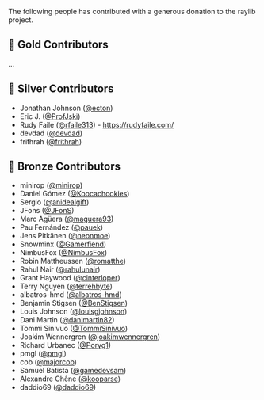 The following people has contributed with a generous donation to the raylib project.

## 🥇 Gold Contributors

...

## 🥈 Silver Contributors

 - Jonathan Johnson ([@ecton](https://github.com/ecton))
 - Eric J. ([@ProfJski](https://github.com/ProfJski))
 - Rudy Faile ([@rfaile313](https://github.com/rfaile313)) - https://rudyfaile.com/
 - devdad ([@devdad](https://github.com/devdad))
 - frithrah ([@frithrah](https://github.com/frithrah))

## 🥉 Bronze Contributors

 - minirop ([@minirop](https://github.com/minirop))
 - Daniel Gómez ([@Koocachookies](https://github.com/Koocachookies))
 - Sergio ([@anidealgift](https://github.com/anidealgift))
 - JFons ([@JFonS](https://github.com/JFonS))
 - Marc Agüera ([@maguera93](https://github.com/maguera93))
 - Pau Fernández ([@pauek](https://github.com/pauek))
 - Jens Pitkänen ([@neonmoe](https://github.com/neonmoe))
 - Snowminx ([@Gamerfiend](https://github.com/Gamerfiend))
 - NimbusFox ([@NimbusFox](https://github.com/NimbusFox))
 - Robin Mattheussen ([@romatthe](https://github.com/romatthe))
 - Rahul Nair ([@rahulunair](https://github.com/rahulunair)) 
 - Grant Haywood ([@cinterloper](https://github.com/cinterloper))
 - Terry Nguyen ([@terrehbyte](https://github.com/terrehbyte))
 - albatros-hmd ([@albatros-hmd](https://github.com/albatros-hmd))
 - Benjamin Stigsen ([@BenStigsen](https://github.com/BenStigsen))
 - Louis Johnson ([@louisgjohnson](https://github.com/louisgjohnson))
 - Dani Martin ([@danimartin82](https://github.com/danimartin82))
 - Tommi Sinivuo ([@TommiSinivuo](https://github.com/TommiSinivuo))
 - Joakim Wennergren ([@joakimwennergren](https://github.com/joakimwennergren))
 - Richard Urbanec ([@Poryg1](https://github.com/Poryg1))
 - pmgl ([@pmgl](https://github.com/pmgl))
 - cob ([@majorcob](https://github.com/majorcob))
 - Samuel Batista ([@gamedevsam](https://github.com/gamedevsam))
 - Alexandre Chêne ([@kooparse](https://github.com/kooparse))
 - daddio69 ([@daddio69](https://github.com/daddio69))
 
